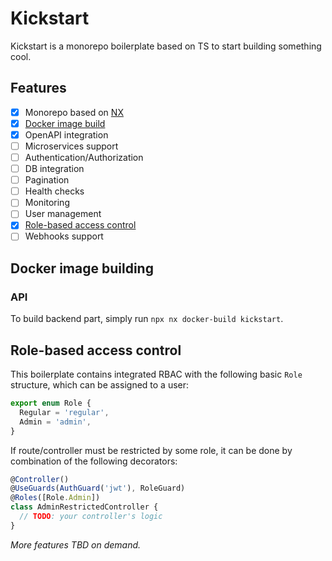 # Kickstart

Kickstart is a monorepo boilerplate based on TS to start building something cool.

## Features

- [X] Monorepo based on [NX](https://nx.dev)
- [X] [Docker image build](#docker-image-building)
- [X] OpenAPI integration
- [ ] Microservices support
- [ ] Authentication/Authorization
- [ ] DB integration
- [ ] Pagination
- [ ] Health checks
- [ ] Monitoring
- [ ] User management
- [X] [Role-based access control](#role-based-access-control)
- [ ] Webhooks support

## Docker image building

### API

To build backend part, simply run `npx nx docker-build kickstart`.

## Role-based access control

This boilerplate contains integrated RBAC with the following basic `Role` structure, which can be assigned to a user:

```typescript
export enum Role {
  Regular = 'regular',
  Admin = 'admin',
}
```

If route/controller must be restricted by some role, it can be done by combination of the following decorators:

```typescript
@Controller()
@UseGuards(AuthGuard('jwt'), RoleGuard)
@Roles([Role.Admin])
class AdminRestrictedController {
  // TODO: your controller's logic
}
```

_More features TBD on demand._
